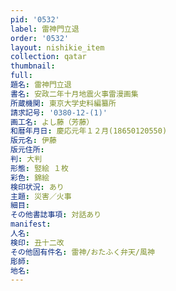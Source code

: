 ```yaml
---
pid: '0532'
label: 雷神門立退
order: '0532'
layout: nishikie_item
collection: qatar
thumbnail: 
full: 
題名: 雷神門立退
書名: 安政二年十月地震火事雷漫画集
所蔵機関: 東京大学史料編纂所
請求記号: '0380-12-(1)'
画工名: よし藤（芳藤）
和暦年月日: 慶応元年１２月(18650120550)
版元名: 伊藤
版元住所: 
判: 大判
形態: 竪絵 １枚
彩色: 錦絵
検印状況: あり
主題: 災害／火事
細目: 
その他書誌事項: 対話あり
manifest: 
人名: 
検印: 丑十二改
その他固有件名: 雷神/おたふく弁天/風神
彫師: 
地名: 
---
```

